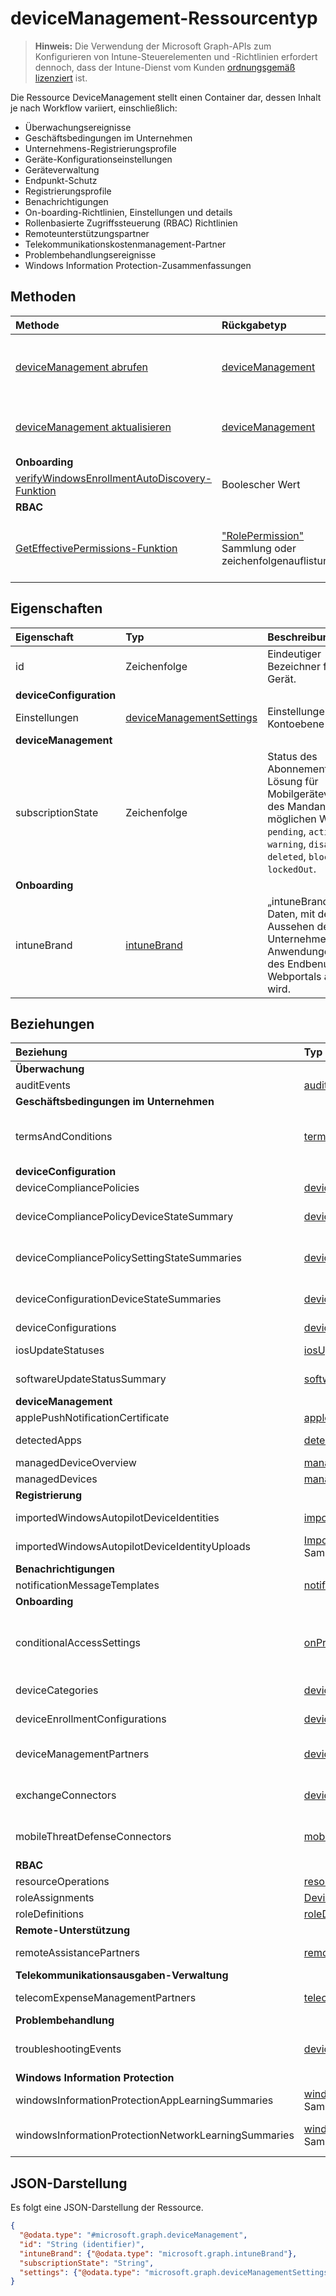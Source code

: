 # <a name="devicemanagement-resource-type"></a>deviceManagement-Ressourcentyp

> **Hinweis:** Die Verwendung der Microsoft Graph-APIs zum Konfigurieren von Intune-Steuerelementen und -Richtlinien erfordert dennoch, dass der Intune-Dienst vom Kunden [ordnungsgemäß lizenziert](https://go.microsoft.com/fwlink/?linkid=839381) ist.

Die Ressource DeviceManagement stellt einen Container dar, dessen Inhalt je nach Workflow variiert, einschließlich:  

- Überwachungsereignisse
- Geschäftsbedingungen im Unternehmen 
- Unternehmens-Registrierungsprofile
- Geräte-Konfigurationseinstellungen
- Geräteverwaltung
- Endpunkt-Schutz
- Registrierungsprofile
- Benachrichtigungen
- On-boarding-Richtlinien, Einstellungen und details
- Rollenbasierte Zugriffssteuerung (RBAC) Richtlinien
- Remoteunterstützungspartner
- Telekommunikationskostenmanagement-Partner
- Problembehandlungsereignisse
- Windows Information Protection-Zusammenfassungen

## <a name="methods"></a>Methoden
|Methode|Rückgabetyp|Beschreibung|
|:---|:---|:---|
|[deviceManagement abrufen](../api/intune_shared_devicemanagement_get.md)|[deviceManagement](../resources/intune_shared_devicemanagement.md)|Lesen von Eigenschaften und Beziehungen des [deviceManagement](../resources/intune_shared_devicemanagement.md)-Objekts.|
|[deviceManagement aktualisieren](../api/intune_shared_devicemanagement_update.md)|[deviceManagement](../resources/intune_shared_devicemanagement.md)|Aktualisieren der Eigenschaften eines [deviceManagement](../resources/intune_shared_devicemanagement.md)-Objekts.|
|**Onboarding**|
|[verifyWindowsEnrollmentAutoDiscovery-Funktion](../api/intune_shared_devicemanagement_verifywindowsenrollmentautodiscovery.md)|Boolescher Wert|Noch nicht dokumentiert|
|**RBAC**|
|[GetEffectivePermissions-Funktion](../api/intune_shared_devicemanagement_geteffectivepermissions.md)|["RolePermission"](../resources/intune_rbac_rolepermission.md) Sammlung oder zeichenfolgenauflistung|Ruft die effektiven Berechtigungen des derzeit authentifizierten Benutzers ab.|

## <a name="properties"></a>Eigenschaften
|Eigenschaft|Typ|Beschreibung|
|:---|:---|:---|
|id|Zeichenfolge|Eindeutiger Bezeichner für das Gerät.|
|**deviceConfiguration**|
|Einstellungen|[deviceManagementSettings](../resources/intune_deviceconfig_devicemanagementsettings.md)|Einstellungen auf Kontoebene|
|**deviceManagement**|
|subscriptionState|Zeichenfolge|Status des Abonnements bei der Lösung für Mobilgeräteverwaltung des Mandanten. Die möglichen Werte sind: `pending`, `active`, `warning`, `disabled`, `deleted`, `blocked`, `lockedOut`.|
|**Onboarding**|
|intuneBrand|[intuneBrand](../resources/intune_onboarding_intunebrand.md)|„intuneBrand“ enthält Daten, mit denen das Aussehen der Unternehmensportal-Anwendungen und des Endbenutzer-Webportals angepasst wird.|

## <a name="relationships"></a>Beziehungen
|Beziehung|Typ|Beschreibung|
|:---|:---|:---|
|**Überwachung**|
|auditEvents|[auditEvent](../resources/intune_auditing_auditevent.md)-Sammlung|Audit-Ereignisse|
|**Geschäftsbedingungen im Unternehmen**|
|termsAndConditions|[termsAndConditions](../resources/intune_companyterms_termsandconditions.md)-Sammlung|Die allgemeinen Geschäftsbedingungen für die Geräteverwaltung des Unternehmens.|
|**deviceConfiguration**|
|deviceCompliancePolicies|[deviceCompliancePolicy](../resources/intune_deviceconfig_devicecompliancepolicy.md)-Sammlung|Die Gerätekompatibilitätsrichtlinie|
|deviceCompliancePolicyDeviceStateSummary|[deviceCompliancePolicyDeviceStateSummary](../resources/intune_deviceconfig_devicecompliancepolicydevicestatesummary.md)|Die Gerätekompatibilitäts-Statuszusammenfassung für dieses Konto|
|deviceCompliancePolicySettingStateSummaries|[deviceCompliancePolicySettingStateSummary](../resources/intune_deviceconfig_devicecompliancepolicysettingstatesummary.md)-Sammlung|Die Zusammenfassungsstatus von Kompatibilitätsrichtlinieneinstellungen für dieses Konto|
|deviceConfigurationDeviceStateSummaries|[deviceConfigurationDeviceStateSummary](../resources/intune_deviceconfig_deviceconfigurationdevicestatesummary.md)|Die Gerätekonfigurations-Gerätestatuszusammenfassung für dieses Konto.|
|deviceConfigurations|[deviceConfiguration](../resources/intune_deviceconfig_deviceconfiguration.md)-Sammlung|Die Gerätekonfigurationen|
|iosUpdateStatuses|[iosUpdateDeviceStatus](../resources/intune_deviceconfig_iosupdatedevicestatus.md)-Sammlung|Die IOS-Softwareupdate-Installationsstatus für dieses Konto|
|softwareUpdateStatusSummary|[softwareUpdateStatusSummary](../resources/intune_deviceconfig_softwareupdatestatussummary.md)|Die Softwareaktualisierungs-Statuszusammenfassung|
|**deviceManagement**|
|applePushNotificationCertificate|[applePushNotificationCertificate](../resources/intune_devices_applepushnotificationcertificate.md)|Apple Push Notification-Zertifikat.|
|detectedApps|[detectedApp](../resources/intune_devices_detectedapp.md)-Sammlung|Die Liste der erkannten Apps, die einem Gerät zugeordnet sind.|
|managedDeviceOverview|[managedDeviceOverview](../resources/intune_devices_manageddeviceoverview.md)|Geräteübersicht|
|managedDevices|[managedDevice](../resources/intune_devices_manageddevice.md)-Sammlung|Die Liste der verwalteten Geräte|
|**Registrierung**|
|importedWindowsAutopilotDeviceIdentities|[importedWindowsAutopilotDeviceIdentity](../resources/intune_enrollment_importedwindowsautopilotdeviceidentity.md)-Sammlung|Sammlung von importierten Windows Autopilot-Geräten|
|importedWindowsAutopilotDeviceIdentityUploads|[ImportedWindowsAutopilotDeviceIdentityUpload](../resources/intune_enrollment_importedwindowsautopilotdeviceidentityupload.md)-Sammlung|Auflistung von Windows Autopilot Geräte-Uploads.|
|**Benachrichtigungen**|
|notificationMessageTemplates|[notificationMessageTemplate](../resources/intune_notification_notificationmessagetemplate.md)-Sammlung|Benachrichtigungsvorlage|
|**Onboarding**|
|conditionalAccessSettings|[onPremisesConditionalAccessSettings](../resources/intune_onboarding_onpremisesconditionalaccesssettings.md)|Die Exchange-Einstellungen für den lokalen, bedingten Zugriff. Für den lokalen, bedingten Zugriff müssen Geräte registriert und für den E-Mail-Zugriff kompatibel sein.|
|deviceCategories|[deviceCategory](../resources/intune_shared_devicecategory.md)-Sammlung|Die Liste der Gerätekategorien mit dem Mandanten.|
|deviceEnrollmentConfigurations|[deviceEnrollmentConfiguration](../resources/intune_onboarding_deviceenrollmentconfiguration.md)-Sammlung|Die Liste der Konfigurationen der Geräteregistrierung.|
|deviceManagementPartners|[deviceManagementPartner](../resources/intune_onboarding_devicemanagementpartner.md)-Sammlung|Die Liste der vom Mandanten konfigurierten Geräteverwaltungspartner.|
|exchangeConnectors|[deviceManagementExchangeConnector](../resources/intune_onboarding_devicemanagementexchangeconnector.md)-Sammlung|Die Liste der vom Mandanten konfigurierten Exchange-Connectors.|
|mobileThreatDefenseConnectors|[mobileThreatDefenseConnector](../resources/intune_onboarding_mobilethreatdefenseconnector.md)-Sammlung|Die Liste der vom Mandanten konfigurierten MTD-Connectors (Mobile Threat Defense).|
|**RBAC**|
|resourceOperations|[resourceOperation](../resources/intune_rbac_resourceoperation.md)-Sammlung|Ressourcenvorgänge|
|roleAssignments|[DeviceAndAppManagementRoleAssignment](../resources/intune_rbac_deviceandappmanagementroleassignment.md)-Sammlung|Rollenzuweisungen|
|roleDefinitions|[roleDefinition](../resources/intune_rbac_roledefinition.md)-Sammlung|Rollendefinitionen|
|**Remote-Unterstützung**|
|remoteAssistancePartners|[remoteAssistancePartner](../resources/intune_remoteassistance_remoteassistancepartner.md)-Sammlung|Die Partner für die Remoteunterstützung.|
|**Telekommunikationsausgaben-Verwaltung**|
|telecomExpenseManagementPartners|[telecomExpenseManagementPartner](../resources/intune_tem_telecomexpensemanagementpartner.md)-Sammlung|Telecom Expense Management-Partner|
|**Problembehandlung**|
|troubleshootingEvents|[deviceManagementTroubleshootingEvent](../resources/intune_troubleshooting_devicemanagementtroubleshootingevent.md)-Sammlung|Die Liste der Problembehandlungsereignisse für den Mandanten.|
|**Windows Information Protection**|
|windowsInformationProtectionAppLearningSummaries|[windowsInformationProtectionAppLearningSummary](../resources/intune_wip_windowsinformationprotectionapplearningsummary.md)-Sammlung|Windows Information Protection  – App-Schulungszusammenfassung|
|windowsInformationProtectionNetworkLearningSummaries|[windowsInformationProtectionNetworkLearningSummary](../resources/intune_wip_windowsinformationprotectionnetworklearningsummary.md)-Sammlung|Windows Information Protection – Netzwerk-Schulungszusammenfassung|


## <a name="json-representation"></a>JSON-Darstellung
Es folgt eine JSON-Darstellung der Ressource.
<!-- {
  "blockType": "resource",
  "keyProperty": "id",
  "baseType": "microsoft.graph.entity",
  "@odata.type": "microsoft.graph.deviceManagement"
}
-->
``` json
{
  "@odata.type": "#microsoft.graph.deviceManagement",
  "id": "String (identifier)",
  "intuneBrand": {"@odata.type": "microsoft.graph.intuneBrand"},
  "subscriptionState": "String",
  "settings": {"@odata.type": "microsoft.graph.deviceManagementSettings"}
}
```



